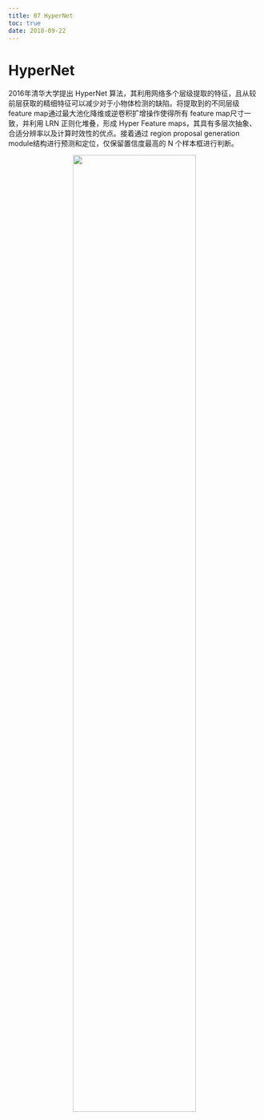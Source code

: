 ```yaml
---
title: 07 HyperNet
toc: true
date: 2018-09-22
---
```

# HyperNet


2016年清华大学提出 HyperNet 算法，其利用网络多个层级提取的特征，且从较前层获取的精细特征可以减少对于小物体检测的缺陷。将提取到的不同层级 feature map通过最大池化降维或逆卷积扩增操作使得所有 feature map尺寸一致，并利用 LRN 正则化堆叠，形成 Hyper
Feature maps，其具有多层次抽象、合适分辨率以及计算时效性的优点。接着通过 region proposal generation module结构进行预测和定位，仅保留置信度最高的 N 个样本框进行判断。

<p align="center">
    <img width="70%" height="70%" src="http://images.iterate.site/blog/image/180922/Kecbh2JeCI.png?imageslim">
</p>
